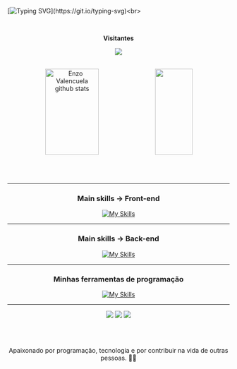 [![Typing SVG](https://readme-typing-svg.herokuapp.com?font=Fira+Code&size=30&pause=1000&color=051015&width=435&lines=Ol%C3%A1%2C+meu+nome+%C3%A9+Enzo+Valen%C3%A7uela+;Eu+sou+Desenvolvedor+FrontEnd;The+future+is+today;Seja+Bem+Vindo!)](https://git.io/typing-svg)<br>


<div align="center">
  <br>
  <p align="center">
    <b>Visitantes</b>
  </p>  
  <p align="center">
    <img align="center" src="https://profile-counter.glitch.me/{enzovalencuela}/count.svg" />
  </p> 
  <br>
</div>

<div align="center">  
  <img width="49%" height="195px" src="https://github-readme-stats.vercel.app/api?username=enzovalencuela&show_icons=true&count_private=true&hide_border=true&title_color=E8E5BC&icon_color=E8E5BC&text_color=c9d1d9&bg_color=0d1117" alt="Enzo Valencuela github stats" />
  <img width="41%" height="195px" src="https://github-readme-stats.vercel.app/api/top-langs/?username=enzovalencuela&layout=compact&hide_border=true&title_color=E8E5BC&text_color=E8E5BC&bg_color=0d1117" />
</div>

<br><br>

<hr>

<div align="center">
  <h3>Main skills → Front-end</h3>
  
  [![My Skills](https://skillicons.dev/icons?i=js,html,css)](https://skillicons.dev)
</div>

<hr>

<div align="center">
  <h3>Main skills → Back-end</h3>
 
  [![My Skills](https://skillicons.dev/icons?i=nodejs,mongodb,prisma,express)](https://skillicons.dev)
</div>

<hr>

<div align="center">
  <h3>Minhas ferramentas de programação</h3>

  [![My Skills](https://skillicons.dev/icons?i=git,github,netlify,npm,vscode)](https://skillicons.dev)
</div>

  
<hr>
 
<div align="center"> 
  <a href="https://www.instagram.com/dev_nexgen" target="_blank"><img src="https://img.shields.io/badge/-Instagram-%23E4405F?style=for-the-badge&logo=instagram&logoColor=white" target="_blank"></a>
  <a href = "mailto:esilvavalencuela@gmail.com"><img src="https://img.shields.io/badge/-Gmail-%23333?style=for-the-badge&logo=gmail&logoColor=white" target="_blank"></a>
  <a href="https://www.linkedin.com/in/enzo-silva10" target="_blank"><img src="https://img.shields.io/badge/-LinkedIn-%230077B5?style=for-the-badge&logo=linkedin&logoColor=white" target="_blank"></a> 
  
</div>

<br><br>

<div align="center">
Apaixonado por programação, tecnologia e por contribuir na vida de outras pessoas. 👨‍💻
</div>
